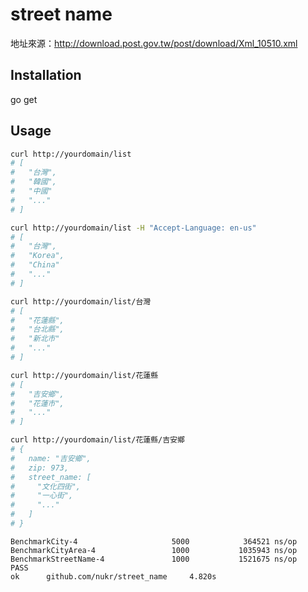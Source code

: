 # street name

地址來源：http://download.post.gov.tw/post/download/Xml_10510.xml

## Installation
go get


## Usage
```bash
curl http://yourdomain/list
# [
#   "台灣",
#   "韓國",
#   "中國"
#   "..."
# ]

curl http://yourdomain/list -H "Accept-Language: en-us"
# [
#   "台灣",
#   "Korea",
#   "China"
#   "..."
# ]

curl http://yourdomain/list/台灣
# [
#   "花蓮縣",
#   "台北縣",
#   "新北市"
#   "..."
# ]

curl http://yourdomain/list/花蓮縣
# [
#   "吉安鄉",
#   "花蓮市",
#   "..."
# ]

curl http://yourdomain/list/花蓮縣/吉安鄉
# {
#   name: "吉安鄉",
#   zip: 973,
#   street_name: [
#     "文化四街",
#     "一心街",
#     "..."
#   ]
# }
```

```
BenchmarkCity-4                     5000            364521 ns/op
BenchmarkCityArea-4                 1000           1035943 ns/op
BenchmarkStreetName-4               1000           1521675 ns/op
PASS
ok      github.com/nukr/street_name     4.820s
```
